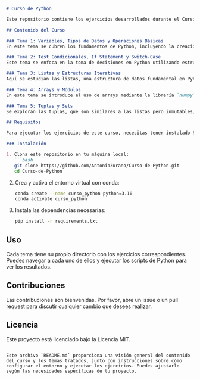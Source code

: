 

```markdown
# Curso de Python

Este repositorio contiene los ejercicios desarrollados durante el Curso de Python del Master en Full Stack y Blockchain de ConquerBlocks.

## Contenido del Curso

### Tema 1: Variables, Tipos de Datos y Operaciones Básicas
En este tema se cubren los fundamentos de Python, incluyendo la creación y uso de variables, los diferentes tipos de datos (números, cadenas, booleanos, etc.), y las operaciones básicas que se pueden realizar con ellos.

### Tema 2: Test Condicionales, If Statement y Switch-Case
Este tema se enfoca en la toma de decisiones en Python utilizando estructuras condicionales como las sentencias `if`, `elif` y `else`. También se exploran las alternativas al `switch-case`, que no está directamente implementado en Python, pero puede simularse con estructuras de control como diccionarios de funciones.

### Tema 3: Listas y Estructuras Iterativas
Aquí se estudian las listas, una estructura de datos fundamental en Python, y cómo iterar sobre ellas usando bucles `for` y `while`. Se abordan también las comprensiones de listas y otras técnicas avanzadas de manipulación de listas.

### Tema 4: Arrays y Módulos
En este tema se introduce el uso de arrays mediante la librería `numpy` para operaciones más eficientes y potentes con grandes conjuntos de datos. Además, se explica cómo organizar el código en módulos y paquetes para mejorar la modularidad y reutilización del código.

### Tema 5: Tuplas y Sets
Se exploran las tuplas, que son similares a las listas pero inmutables, y los sets, que son colecciones desordenadas de elementos únicos. Estos tipos de datos se usan en diferentes contextos y tienen propiedades que los hacen útiles en diversas situaciones.

## Requisitos

Para ejecutar los ejercicios de este curso, necesitas tener instalado Python 3.10 y conda para manejar el entorno virtual.

### Instalación

1. Clona este repositorio en tu máquina local:
   ```bash
   git clone https://github.com/AntonioZurano/Curso-de-Python.git
   cd Curso-de-Python
   ```

2. Crea y activa el entorno virtual con conda:
   ```bash
   conda create --name curso_python python=3.10
   conda activate curso_python
   ```

3. Instala las dependencias necesarias:
   ```bash
   pip install -r requirements.txt
   ```

## Uso

Cada tema tiene su propio directorio con los ejercicios correspondientes. Puedes navegar a cada uno de ellos y ejecutar los scripts de Python para ver los resultados.

## Contribuciones

Las contribuciones son bienvenidas. Por favor, abre un issue o un pull request para discutir cualquier cambio que desees realizar.

## Licencia

Este proyecto está licenciado bajo la Licencia MIT. 
```

Este archivo `README.md` proporciona una visión general del contenido del curso y los temas tratados, junto con instrucciones sobre cómo configurar el entorno y ejecutar los ejercicios. Puedes ajustarlo según las necesidades específicas de tu proyecto.
